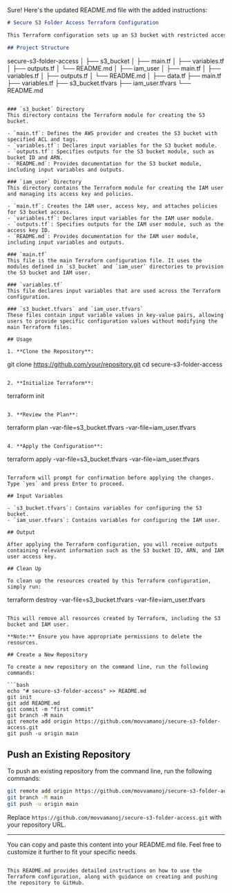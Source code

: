 Sure! Here's the updated README.md file with the added instructions:

```markdown
# Secure S3 Folder Access Terraform Configuration

This Terraform configuration sets up an S3 bucket with restricted access for a single IAM user. The IAM user is granted permissions to upload/download files only from a folder named `/docs` within the bucket.

## Project Structure

```
secure-s3-folder-access
│
├── s3_bucket
│   ├── main.tf
│   ├── variables.tf
│   ├── outputs.tf
│   └── README.md
│
├── iam_user
│   ├── main.tf
│   ├── variables.tf
│   ├── outputs.tf
│   └── README.md
│
├── data.tf
├── main.tf
├── variables.tf
├── s3_bucket.tfvars
├── iam_user.tfvars
└── README.md
```

### `s3_bucket` Directory
This directory contains the Terraform module for creating the S3 bucket.

- `main.tf`: Defines the AWS provider and creates the S3 bucket with specified ACL and tags.
- `variables.tf`: Declares input variables for the S3 bucket module.
- `outputs.tf`: Specifies outputs for the S3 bucket module, such as bucket ID and ARN.
- `README.md`: Provides documentation for the S3 bucket module, including input variables and outputs.

### `iam_user` Directory
This directory contains the Terraform module for creating the IAM user and managing its access key and policies.

- `main.tf`: Creates the IAM user, access key, and attaches policies for S3 bucket access.
- `variables.tf`: Declares input variables for the IAM user module.
- `outputs.tf`: Specifies outputs for the IAM user module, such as the access key ID.
- `README.md`: Provides documentation for the IAM user module, including input variables and outputs.

### `main.tf`
This file is the main Terraform configuration file. It uses the modules defined in `s3_bucket` and `iam_user` directories to provision the S3 bucket and IAM user.

### `variables.tf`
This file declares input variables that are used across the Terraform configuration.

### `s3_bucket.tfvars` and `iam_user.tfvars`
These files contain input variable values in key-value pairs, allowing users to provide specific configuration values without modifying the main Terraform files.

## Usage

1. **Clone the Repository**: 
   ```
   git clone https://github.com/your/repository.git
   cd secure-s3-folder-access
   ```

2. **Initialize Terraform**: 
   ```
   terraform init
   ```

3. **Review the Plan**: 
   ```
   terraform plan -var-file=s3_bucket.tfvars -var-file=iam_user.tfvars
   ```

4. **Apply the Configuration**: 
   ```
   terraform apply -var-file=s3_bucket.tfvars -var-file=iam_user.tfvars
   ```

   Terraform will prompt for confirmation before applying the changes. Type `yes` and press Enter to proceed.

## Input Variables

- `s3_bucket.tfvars`: Contains variables for configuring the S3 bucket.
- `iam_user.tfvars`: Contains variables for configuring the IAM user.

## Output

After applying the Terraform configuration, you will receive outputs containing relevant information such as the S3 bucket ID, ARN, and IAM user access key.

## Clean Up

To clean up the resources created by this Terraform configuration, simply run:
   ```
   terraform destroy -var-file=s3_bucket.tfvars -var-file=iam_user.tfvars
   ```

   This will remove all resources created by Terraform, including the S3 bucket and IAM user.

**Note:** Ensure you have appropriate permissions to delete the resources.

## Create a New Repository

To create a new repository on the command line, run the following commands:

```bash
echo "# secure-s3-folder-access" >> README.md
git init
git add README.md
git commit -m "first commit"
git branch -M main
git remote add origin https://github.com/movvamanoj/secure-s3-folder-access.git
git push -u origin main
```

## Push an Existing Repository

To push an existing repository from the command line, run the following commands:

```bash
git remote add origin https://github.com/movvamanoj/secure-s3-folder-access.git
git branch -M main
git push -u origin main
```

Replace `https://github.com/movvamanoj/secure-s3-folder-access.git` with your repository URL.

---

You can copy and paste this content into your README.md file. Feel free to customize it further to fit your specific needs.
```

This README.md provides detailed instructions on how to use the Terraform configuration, along with guidance on creating and pushing the repository to GitHub.